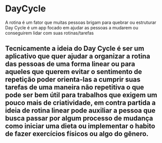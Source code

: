 # DayCycle
A rotina é um fator que muitas pessoas brigam para quebrar ou estruturar Day Cycle é um app focado em ajudar as pessoas a mudarem ou conseguirem lidar com suas rotinas/tarefas

## Tecnicamente a ideia do Day Cycle é ser um aplicativo que quer ajudar a organizar a rotina das pessoas de uma forma linear ou para aqueles que querem evitar o sentimento de repetição poder orienta-las a cumprir suas tarefas de uma maneira não repetitiva o que pode ser bem útil para trabalhos que exigem um pouco mais de criatividade, em contra partida a ideia de rotina linear pode auxiliar a pessoa que busca passar por algum processo de mudança como iniciar uma dieta ou implementar o habito de fazer exercícios físicos ou algo do gênero.
